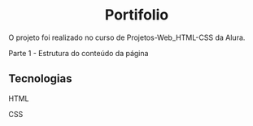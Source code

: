 <h1 align="center">Portifolio</h1>

<p>O projeto foi realizado no curso de Projetos-Web_HTML-CSS da Alura.</p>
<p>Parte 1 - Estrutura do conteúdo da página</p>

<h2>Tecnologias</h2>
<p>HTML</p>
<p>CSS</p>
